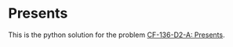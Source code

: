 # Presents
This is the python solution for the problem [CF-136-D2-A: Presents](https://codeforces.com/contest/136/problem/A).
